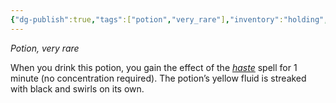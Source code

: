 ```yaml
---
{"dg-publish":true,"tags":["potion","very_rare"],"inventory":"holding","permalink":"/campaigns/a-dance-of-matter/items/potion-of-speed/","dgPassFrontmatter":true}
---
```


_Potion, very rare_  
  
When you drink this potion, you gain the effect of the _[haste](https://roll20.net/compendium/dnd5e/Spells:haste?expansion=0#content)_ spell for 1 minute (no concentration required). The potion’s yellow fluid is streaked with black and swirls on its own.